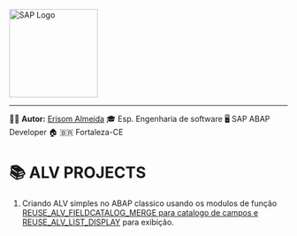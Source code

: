 
<img src="https://www.sap.com/content/dam/application/shared/logos/sap-logo-svg.svg" alt="SAP Logo" width="160" />

---
🧑‍💼 **Autor:** [Erisom Almeida](https://linkedin.com/in/erisom-almeida-3911a6ab)
🎓 Esp. Engenharia de software
🖥️ SAP ABAP Developer
🏠 🇧🇷 Fortaleza-CE  

# 📚 ALV PROJECTS

1. Criando ALV simples no ABAP classico usando os modulos de função [REUSE_ALV_FIELDCATALOG_MERGE para catalogo de campos e REUSE_ALV_LIST_DISPLAY](/ALV_PROJECTS/ZPROG_ALV_DISPLAY_ERI.ABAP) para exibição.


